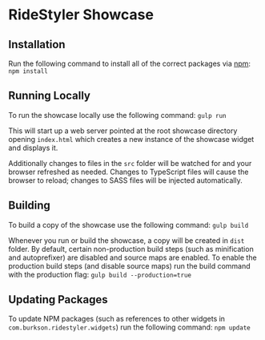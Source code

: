 # RideStyler Showcase

## Installation
Run the following command to install all of the correct packages via [npm](https://www.npmjs.com/):
```npm install```

## Running Locally
To run the showcase locally use the following command:
```gulp run```

This will start up a web server pointed at the root showcase directory opening `index.html` which creates a new instance of the showcase widget and displays it.

Additionally changes to files in the `src` folder will be watched for and your browser refreshed as needed. Changes to TypeScript files will cause the browser to reload; changes to SASS files will be injected automatically.

## Building
To build a copy of the showcase use the following command:
```gulp build```

Whenever you run or build the showcase, a copy will be created in `dist` folder. By default, certain non-production build steps (such as minification and autoprefixer) are disabled and source maps are enabled. To enable the production build steps (and disable source maps) run the build command with the production flag:
```gulp build --production=true```

## Updating Packages
To update NPM packages (such as references to other widgets in `com.burkson.ridestyler.widgets`) run the following command:
```npm update```